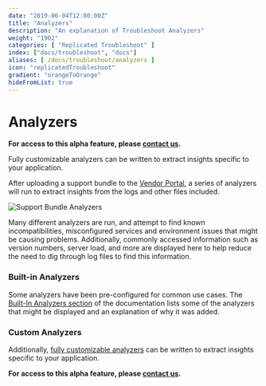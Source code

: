 ```yaml
---
date: "2019-06-04T12:00:00Z"
title: "Analyzers"
description: "An explanation of Troubleshoot Analyzers"
weight: "1902"
categories: [ "Replicated Troubleshoot" ]
index: ["docs/troubleshoot", "docs"]
aliases: [ /docs/troubleshoot/analyzers ]
icon: "replicatedTroubleshoot"
gradient: "orangeToOrange"
hideFromList: true
---
```


# Analyzers

**For access to this alpha feature, please [contact us](https://vendor.replicated.com/support).**

Fully customizable analyzers can be written to extract insights specific to your application.

After uploading a support bundle to the [Vendor Portal](https://vendor.replicated.com/troubleshoot), a series of analyzers will run to extract insights from the logs and other files included.

![Support Bundle Analyzers](/images/troubleshoot/analyzers.png)

Many different analyzers are run, and attempt to find known incompatibilities, misconfigured services and environment issues that might be causing problems. Additionally, commonly accessed information such as version numbers, server load, and more are displayed here to help reduce the need to dig through log files to find this information.

### Built-in Analyzers

Some analyzers have been pre-configured for common use cases. The [Built-In Analyzers section](/docs/troubleshoot/analyzers/builtin/) of the documentation lists some of the analyzers that might be displayed and an explanation of why it was added.

### Custom Analyzers

Additionally, [fully customizable analyzers](/docs/troubleshoot/analyzers/creating-analyzers/) can be written to extract insights specific to your application.

**For access to this alpha feature, please [contact us](https://vendor.replicated.com/support).**
